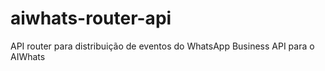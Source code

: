 # aiwhats-router-api
API router para distribuição de eventos do WhatsApp Business API para o AIWhats
